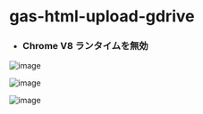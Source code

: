 # gas-html-upload-gdrive

- ### Chrome V8 ランタイムを無効

![image](https://user-images.githubusercontent.com/1501327/187684744-2780c154-00c8-4317-8100-071b7d4d24dc.png)

![image](https://user-images.githubusercontent.com/1501327/187684286-620ea790-5812-4733-b831-600061af302f.png)

![image](https://user-images.githubusercontent.com/1501327/187684453-cce5335e-3c81-4c9d-907c-04570bc98e0b.png)
